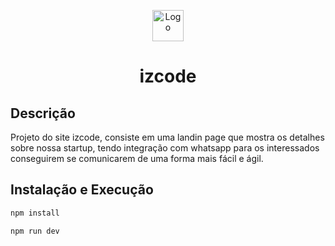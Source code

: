 <p align="center">
  <a href="https://gym-strong.vercel.app/"><img src="https://github.com/izCodeGroup/siteizcode/blob/master/public/favicon.ico" alt="Logo" height=50></a>
</p>
<h1 align="center">izcode</h1>

## Descrição

Projeto do site izcode, consiste em uma landin page que mostra os detalhes sobre nossa startup, tendo integração com whatsapp para os interessados conseguirem se comunicarem de uma forma mais fácil e ágil.


## Instalação e Execução

```bash 
npm install
```

```bash 
npm run dev
```
